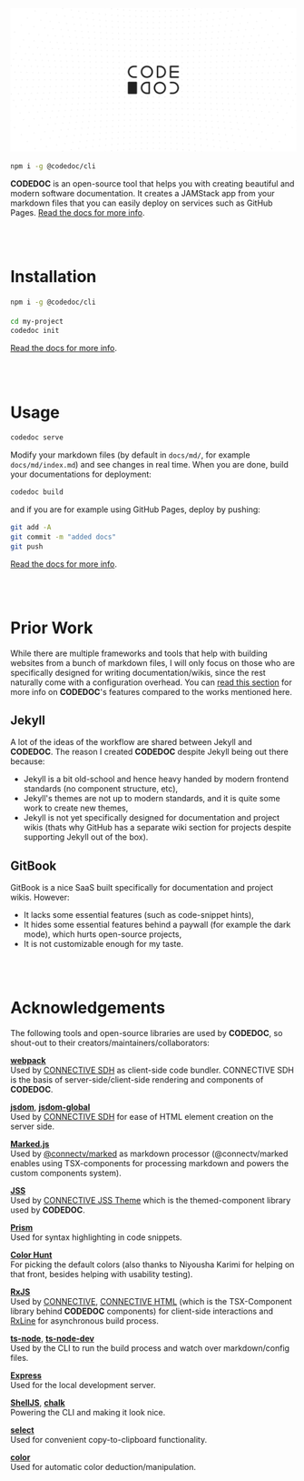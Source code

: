 ![CODEDOC](https://raw.githubusercontent.com/CONNECT-platform/codedoc/master/repo-banner.svg?sanitize=true)


```bash
npm i -g @codedoc/cli
```

**CODEDOC** is an open-source tool that helps you with creating beautiful and modern software documentation. It creates a JAMStack app from your markdown files that you can easily deploy on services such as GitHub Pages. [Read the docs for more info](https://codedoc.cc).

<br><br>

# Installation

```bash
npm i -g @codedoc/cli

cd my-project
codedoc init
```

[Read the docs for more info](https://codedoc.cc/docs/cli#setting-up-a-project).

<br><br>

# Usage

```bash
codedoc serve
```

Modify your markdown files (by default in `docs/md/`, for example `docs/md/index.md`) and see changes in real time. When you are done, build your documentations for deployment:

```bash
codedoc build
```

and if you are for example using GitHub Pages, deploy by pushing:

```bash
git add -A
git commit -m "added docs"
git push
```

[Read the docs for more info](https://codedoc.cc).

<br><br>

# Prior Work

While there are multiple frameworks and tools that help with building websites from a bunch of markdown files, I will only focus on those who are specifically designed for writing documentation/wikis, since the rest naturally come with a configuration overhead. You can [read this section](https://codedoc.cc/#features) for more info on **CODEDOC**'s features compared to the works mentioned here.

## Jekyll

A lot of the ideas of the workflow are shared between Jekyll and **CODEDOC**. The reason I created **CODEDOC** despite Jekyll being out there because:

- Jekyll is a bit old-school and hence heavy handed by modern frontend standards (no component structure, etc),
- Jekyll's themes are not up to modern standards, and it is quite some work to create new themes,
- Jekyll is not yet specifically designed for documentation and project wikis (thats why GitHub has a separate wiki section for projects despite supporting Jekyll out of the box).

## GitBook

GitBook is a nice SaaS built specifically for documentation and project wikis. However:
- It lacks some essential features (such as code-snippet hints),
- It hides some essential features behind a paywall (for example the dark mode), which hurts open-source projects,
- It is not customizable enough for my taste.

<br><br>

# Acknowledgements

The following tools and open-source libraries are used by **CODEDOC**, so shout-out to their creators/maintainers/collaborators:

[**webpack**](https://webpack.js.org)\
Used by [CONNECTIVE SDH](https://github.com/CONNECT-platform/connective-sdh) as client-side code bundler. CONNECTIVE SDH is the basis of server-side/client-side rendering and components of **CODEDOC**.

[**jsdom**](https://github.com/jsdom/jsdom), [**jsdom-global**](https://github.com/rstacruz/jsdom-global)\
Used by [CONNECTIVE SDH](https://github.com/CONNECT-platform/connective-sdh) for ease of HTML element creation on the server side.

[**Marked.js**](https://marked.js.org/)\
Used by [@connectv/marked](https://github.com/CONNECT-platform/marked) as markdown processor (@connectv/marked enables using TSX-components for processing markdown and powers the custom components system).

[**JSS**](https://cssinjs.org)\
Used by [CONNECTIVE JSS Theme](https://github.com/CONNECT-platform/connective-jss-theme) which is the themed-component library used by **CODEDOC**.

[**Prism**](https://prismjs.com)\
Used for syntax highlighting in code snippets.

[**Color Hunt**](https://colorhunt.co/)\
For picking the default colors (also thanks to Niyousha Karimi for helping on that front, besides helping with usability testing).

[**RxJS**](https://rxjs-dev.firebaseapp.com)\
Used by [CONNECTIVE](https://github.com/CONNECT-platform/connective), [CONNECTIVE HTML](https://github.com/CONNECT-platform/connective-html) (which is the TSX-Component library behind **CODEDOC** components) for client-side interactions 
and [RxLine](https://github.com/loreanvictor/rxline) for asynchronous build process.

[**ts-node**](https://github.com/TypeStrong/ts-node), [**ts-node-dev**](https://github.com/whitecolor/ts-node-dev)\
Used by the CLI to run the build process and watch over markdown/config files.

[**Express**](https://expressjs.com)\
Used for the local development server.

[**ShellJS**](https://github.com/shelljs/shelljs), [**chalk**](https://github.com/chalk/chalk)\
Powering the CLI and making it look nice.

[**select**](https://github.com/zenorocha/select)\
Used for convenient copy-to-clipboard functionality.

[**color**](https://github.com/Qix-/color)\
Used for automatic color deduction/manipulation.
